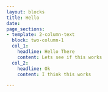 ```yaml
---
layout: blocks
title: Hello
date: 
page_sections:
- template: 2-column-text
  block: two-column-1
  col_1:
    headline: Hello There
    content: Lets see if this works
  col_2:
    headline: Ok
    content: I think this works

---
```

